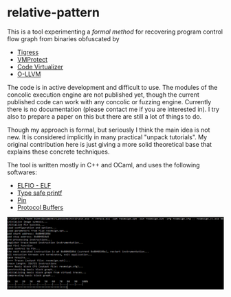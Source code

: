 # relative-pattern
This is a tool experimenting a *formal method* for recovering program control flow graph from binaries obfuscated by
* [Tigress](http://tigress.cs.arizona.edu/)
* [VMProtect](http://vmpsoft.com/)
* [Code Virtualizer](http://oreans.com/)
* [O-LLVM](https://github.com/obfuscator-llvm/obfuscator)

The code is in active development and difficult to use. The modules of the concolic execution engine are not published yet, though the current published code can work with any concolic or fuzzing engine. Currently there is no documentation (please contact me if you are interested in). I try also to prepare a paper on this but there are still a lot of things to do.

Though my approach is formal, but seriously I think the main idea is not new. It is considered implicitly in many practical "unpack tutorials". My original contribution here is just giving a more solid theoretical base that explains these concrete techniques.

The tool is written mostly in C++ and OCaml, and uses the following softwares:
* [ELFIO - ELF](https://github.com/serge1/ELFIO)
* [Type safe printf](https://github.com/c42f/tinyformat)
* [Pin](https://software.intel.com/en-us/articles/pin-a-dynamic-binary-instrumentation-tool)
* [Protocol Buffers](https://github.com/google/protobuf)

![alg tag](demo/code_virtualizer.png)
